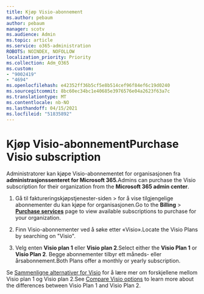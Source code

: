 ```yaml
---
title: Kjøp Visio-abonnement
ms.author: pebaum
author: pebaum
manager: scotv
ms.audience: Admin
ms.topic: article
ms.service: o365-administration
ROBOTS: NOINDEX, NOFOLLOW
localization_priority: Priority
ms.collection: Adm_O365
ms.custom:
- "9002419"
- "4694"
ms.openlocfilehash: e42352ff36b5cf5e8b514cef96f84ef6c19d0240
ms.sourcegitcommit: 8bc60ec34bc1e40685e3976576e04a2623f63a7c
ms.translationtype: MT
ms.contentlocale: nb-NO
ms.lasthandoff: 04/15/2021
ms.locfileid: "51835892"
---
```

# <a name="purchase-visio-subscription"></a><span data-ttu-id="1c5a0-102">Kjøp Visio-abonnement</span><span class="sxs-lookup"><span data-stu-id="1c5a0-102">Purchase Visio subscription</span></span>

<span data-ttu-id="1c5a0-103">Administratorer kan kjøpe Visio-abonnementet for organisasjonen fra **administrasjonssenteret for Microsoft 365.**</span><span class="sxs-lookup"><span data-stu-id="1c5a0-103">Admins can purchase the Visio subscription for their organization from the **Microsoft 365 admin center**.</span></span>

1. <span data-ttu-id="1c5a0-104">Gå til faktureringskjøpstjenester-siden  >  **[](https://go.microsoft.com/fwlink/p/?linkid=868433)** for å vise tilgjengelige abonnementer du kan kjøpe for organisasjonen.</span><span class="sxs-lookup"><span data-stu-id="1c5a0-104">Go to the **Billing** > **[Purchase services](https://go.microsoft.com/fwlink/p/?linkid=868433)** page to view available subscriptions to purchase for your organization.</span></span>

2. <span data-ttu-id="1c5a0-105">Finn Visio-abonnementer ved å søke etter «Visio».</span><span class="sxs-lookup"><span data-stu-id="1c5a0-105">Locate the Visio Plans by searching on "Visio".</span></span>

3. <span data-ttu-id="1c5a0-106">Velg enten **Visio plan 1** eller **Visio plan 2**.</span><span class="sxs-lookup"><span data-stu-id="1c5a0-106">Select either the **Visio Plan 1** or **Visio Plan 2**.</span></span> <span data-ttu-id="1c5a0-107">Begge abonnementer tilbyr ett måneds- eller årsabonnement.</span><span class="sxs-lookup"><span data-stu-id="1c5a0-107">Both Plans offer a monthly or yearly subscription.</span></span>

<span data-ttu-id="1c5a0-108">Se [Sammenligne alternativer for Visio](https://products.office.com/Visio/microsoft-visio-plans-and-pricing-compare-visio-options) for å lære mer om forskjellene mellom Visio plan 1 og Visio plan 2.</span><span class="sxs-lookup"><span data-stu-id="1c5a0-108">See [Compare Visio options](https://products.office.com/Visio/microsoft-visio-plans-and-pricing-compare-visio-options) to learn more about the differences between Visio Plan 1 and Visio Plan 2.</span></span>
